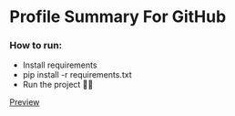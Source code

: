 # Profile Summary For GitHub

### How to run:

- Install requirements
- pip install -r requirements.txt
- Run the project  🐱‍💻

[Preview](https://py-profile-summary-for-github.herokuapp.com/)
